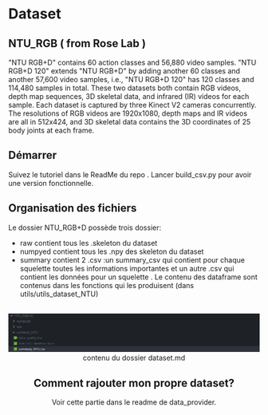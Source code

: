 # Dataset 

## NTU_RGB ( from Rose Lab )

"NTU RGB+D" contains 60 action classes and 56,880 video samples.
"NTU RGB+D 120" extends "NTU RGB+D" by adding another 60 classes and another 57,600 video samples, i.e., "NTU RGB+D 120" has 120 classes and 114,480 samples in total.
These two datasets both contain RGB videos, depth map sequences, 3D skeletal data, and infrared (IR) videos for each sample. Each dataset is captured by three Kinect V2 cameras concurrently.
The resolutions of RGB videos are 1920x1080, depth maps and IR videos are all in 512x424, and 3D skeletal data contains the 3D coordinates of 25 body joints at each frame.

## Démarrer
Suivez le tutoriel dans le ReadMe du repo . Lancer build_csv.py pour avoir une version fonctionnelle. 

##  Organisation des fichiers 
Le dossier NTU_RGB+D possède trois dossier:
- raw contient tous les .skeleton du dataset
- numpyed contient tous les .npy des skeleton du dataset
- summary contient 2 .csv :un summary_csv qui contient pour chaque squelette toutes les informations importantes et un autre .csv qui contient  les données pour un squelette .   Le contenu des dataframe sont contenus  dans les fonctions qui les produisent (dans utils/utils_dataset_NTU)

<br />
<div align="center">
    <img src="../images/example_dataset.PNG" alt="Logo">
    contenu du dossier dataset.md
  </a>

<h3 align="center"></h3>

## Comment rajouter mon propre dataset?
Voir cette partie dans le readme de data_provider.


